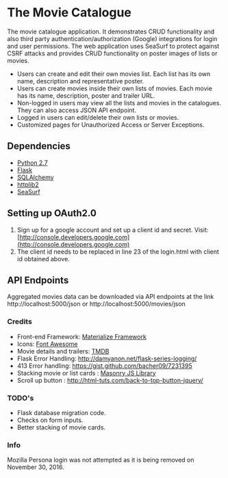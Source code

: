 # The Movie Catalogue #

The movie catalogue application. It demonstrates CRUD functionality and also third party 
authentication/authorization (Google) integrations for login and user permissions.
The web application uses SeaSurf to protect against CSRF attacks and provides CRUD functionality
on poster images of lists or movies. 

- Users can create and edit their own movies list. Each list has its own name, 
description and representative poster.
- Users can create movies inside their own lists of movies. Each movie has its name,
description, poster and trailer URL. 
- Non-logged in users may view all the lists and movies in the catalogues. They can also 
access JSON API endpoint.
- Logged in users can edit/delete their own lists or movies.
- Customized pages for Unauthorized Access or Server Exceptions. 

## Dependencies ##
- [Python 2.7][1]
- [Flask][2]
- [SQLAlchemy][3]
- [httplib2][4]
- [SeaSurf][5]

## Setting up OAuth2.0 ##
1. Sign up for a google account and set up a client id and secret. Visit: [http://console.developers.google.com](http://console.developers.google.com)
2. The client id needs to be replaced in line 23 of the login.html with client id obtained above.

## API Endpoints ##
Aggregated movies data can be downloaded via API endpoints at the link http://localhost:5000/json or
http://localhost:5000/movies/json


### Credits ###
- Front-end Framework: [Materialize Framework][6]
- Icons: [Font Awesome][7]
- Movie details and trailers: [TMDB][8]
- Flask Error Handling: http://damyanon.net/flask-series-logging/
- 413 Error handling: https://gist.github.com/bacher09/7231395
- Stacking movie or list cards : [Masonry JS Library][9]
- Scroll up button : http://html-tuts.com/back-to-top-button-jquery/

### TODO's ###
- Flask database migration code.
- Checks on form inputs. 
- Better stacking of movie cards.

### Info ###
Mozilla Persona login was not attempted as it is being removed on November 30, 2016.

[1]: https://www.python.org/downloads/
[2]: http://flask.pocoo.org
[3]: http://www.sqlalchemy.org
[4]: https://github.com/jcgregorio/httplib2
[5]: https://flask-seasurf.readthedocs.org/en/latest/
[6]: http://materializecss.com/
[7]: http://fontawesome.io/
[8]: https://www.themoviedb.org/
[9]: http://masonry.desandro.com/
